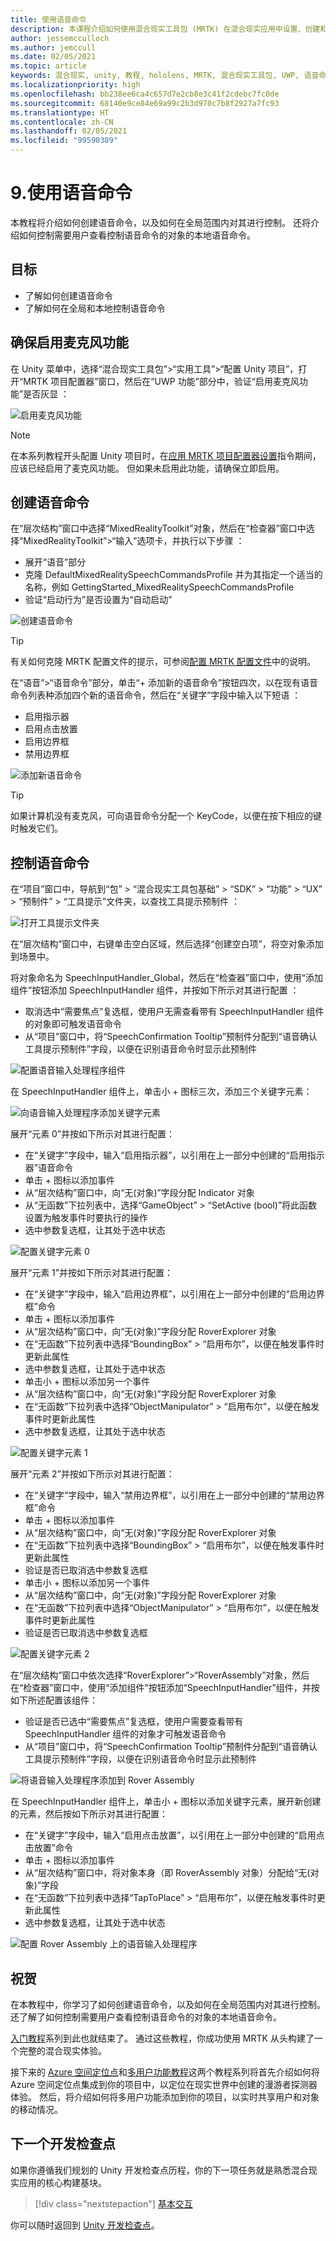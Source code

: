 ```yaml
---
title: 使用语音命令
description: 本课程介绍如何使用混合现实工具包 (MRTK) 在混合现实应用中设置、创建和使用语音命令。
author: jessemcculloch
ms.author: jemccull
ms.date: 02/05/2021
ms.topic: article
keywords: 混合现实, unity, 教程, hololens, MRTK, 混合现实工具包, UWP, 语音命令, 语音输入
ms.localizationpriority: high
ms.openlocfilehash: bb238ee6ca4c657d7e2cb8e3c41f2cdebc7fc0de
ms.sourcegitcommit: 68140e9ce84e69a99c2b3d970c7b8f2927a7fc93
ms.translationtype: HT
ms.contentlocale: zh-CN
ms.lasthandoff: 02/05/2021
ms.locfileid: "99590389"
---
```

# <a name="9-using-speech-commands"></a>9.使用语音命令

本教程将介绍如何创建语音命令，以及如何在全局范围内对其进行控制。 还将介绍如何控制需要用户查看控制语音命令的对象的本地语音命令。

## <a name="objectives"></a>目标

* 了解如何创建语音命令
* 了解如何在全局和本地控制语音命令

## <a name="ensuring-the-microphone-capability-is-enabled"></a>确保启用麦克风功能

在 Unity 菜单中，选择“混合现实工具包”>“实用工具”>“配置 Unity 项目”，打开“MRTK 项目配置器”窗口，然后在“UWP 功能”部分中，验证“启用麦克风功能”是否灰显   ：

![启用麦克风功能](images/mr-learning-base/base-09-section1-step1-1.png)

> [!NOTE]
> 在本系列教程开头配置 Unity 项目时，在[应用 MRTK 项目配置器设置](mr-learning-base-02.md#creating-and-configuring-the-scene)指令期间，应该已经启用了麦克风功能。 但如果未启用此功能，请确保立即启用。

## <a name="creating-speech-commands"></a>创建语音命令

在“层次结构”窗口中选择“MixedRealityToolkit”对象，然后在“检查器”窗口中选择“MixedRealityToolkit”>“输入”选项卡，并执行以下步骤 ：

* 展开“语音”部分
* 克隆 DefaultMixedRealitySpeechCommandsProfile 并为其指定一个适当的名称，例如 GettingStarted_MixedRealitySpeechCommandsProfile
* 验证“启动行为”是否设置为“自动启动” 

![创建语音命令](images/mr-learning-base/base-09-section2-step1-1.png)

> [!TIP]
> 有关如何克隆 MRTK 配置文件的提示，可参阅[配置 MRTK 配置文件](mr-learning-base-03.md)中的说明。

在“语音”>“语音命令”部分，单击“+ 添加新的语音命令”按钮四次，以在现有语音命令列表种添加四个新的语音命令，然后在“关键字”字段中输入以下短语  ：

* 启用指示器
* 启用点击放置
* 启用边界框
* 禁用边界框

![添加新语音命令](images/mr-learning-base/base-09-section2-step1-2.png)

> [!TIP]
> 如果计算机没有麦克风，可向语音命令分配一个 KeyCode，以便在按下相应的键时触发它们。

## <a name="controlling-speech-commands"></a>控制语音命令

在“项目”窗口中，导航到“包” > “混合现实工具包基础” > “SDK” > “功能” > “UX” > “预制件” > “工具提示”文件夹，以查找工具提示预制件      ：

![打开工具提示文件夹](images/mr-learning-base/base-09-section3-step1-1.png)

在“层次结构”窗口中，右键单击空白区域，然后选择“创建空白项”，将空对象添加到场景中。

将对象命名为 SpeechInputHandler_Global，然后在“检查器”窗口中，使用“添加组件”按钮添加 SpeechInputHandler 组件，并按如下所示对其进行配置  ：

* 取消选中“需要焦点”复选框，使用户无需查看带有 SpeechInputHandler 组件的对象即可触发语音命令 
* 从“项目”窗口中，将“SpeechConfirmation Tooltip”预制件分配到“语音确认工具提示预制件”字段，以便在识别语音命令时显示此预制件 

![配置语音输入处理程序组件](images/mr-learning-base/base-09-section3-step1-2.png)

在 SpeechInputHandler 组件上，单击小 + 图标三次，添加三个关键字元素：

![向语音输入处理程序添加关键字元素](images/mr-learning-base/base-09-section3-step1-3.png)

展开“元素 0”并按如下所示对其进行配置：

* 在“关键字”字段中，输入“启用指示器”，以引用在上一部分中创建的“启用指示器”语音命令 
* 单击 + 图标以添加事件
* 从“层次结构”窗口中，向“无(对象)”字段分配 Indicator 对象 
* 从“无函数”下拉列表中，选择“GameObject” > “SetActive (bool)”将此函数设置为触发事件时要执行的操作  
* 选中参数复选框，让其处于选中状态

![配置关键字元素 0](images/mr-learning-base/base-09-section3-step1-4.png)

展开“元素 1”并按如下所示对其进行配置：

* 在“关键字”字段中，输入“启用边界框”，以引用在上一部分中创建的“启用边界框”命令 
* 单击 + 图标以添加事件
* 从“层次结构”窗口中，向“无(对象)”字段分配 RoverExplorer 对象 
* 在“无函数”下拉列表中选择“BoundingBox” > “启用布尔”，以便在触发事件时更新此属性  
* 选中参数复选框，让其处于选中状态
* 单击小 + 图标以添加另一个事件
* 从“层次结构”窗口中，向“无(对象)”字段分配 RoverExplorer 对象 
* 在“无函数”下拉列表中选择“ObjectManipulator” > “启用布尔”，以便在触发事件时更新此属性  
* 选中参数复选框，让其处于选中状态

![配置关键字元素 1](images/mr-learning-base/base-09-section3-step1-5.png)

展开“元素 2”并按如下所示对其进行配置：

* 在“关键字”字段中，输入“禁用边界框”，以引用在上一部分中创建的“禁用边界框”命令 
* 单击 + 图标以添加事件
* 从“层次结构”窗口中，向“无(对象)”字段分配 RoverExplorer 对象 
* 在“无函数”下拉列表中选择“BoundingBox” > “启用布尔”，以便在触发事件时更新此属性  
* 验证是否已取消选中参数复选框
* 单击小 + 图标以添加另一个事件
* 从“层次结构”窗口中，向“无(对象)”字段分配 RoverExplorer 对象 
* 在“无函数”下拉列表中选择“ObjectManipulator” > “启用布尔”，以便在触发事件时更新此属性  
* 验证是否已取消选中参数复选框

![配置关键字元素 2](images/mr-learning-base/base-09-section3-step1-6.png)

在“层次结构”窗口中依次选择“RoverExplorer”>“RoverAssembly”对象，然后在“检查器”窗口中，使用“添加组件”按钮添加“SpeechInputHandler”组件，并按如下所述配置该组件：  

* 验证是否已选中“需要焦点”复选框，使用户需要查看带有 SpeechInputHandler 组件的对象才可触发语音命令 
* 从“项目”窗口中，将“SpeechConfirmation Tooltip”预制件分配到“语音确认工具提示预制件”字段，以便在识别语音命令时显示此预制件 

![将语音输入处理程序添加到 Rover Assembly](images/mr-learning-base/base-09-section3-step1-7.png)

在 SpeechInputHandler 组件上，单击小 + 图标以添加关键字元素，展开新创建的元素，然后按如下所示对其进行配置：

* 在“关键字”字段中，输入“启用点击放置”，以引用在上一部分中创建的“启用点击放置”命令 
* 单击 + 图标以添加事件
* 从“层次结构”窗口中，将对象本身（即 RoverAssembly 对象）分配给“无(对象)”字段 
* 在“无函数”下拉列表中选择“TapToPlace” > “启用布尔”，以便在触发事件时更新此属性  
* 选中参数复选框，让其处于选中状态

![配置 Rover Assembly 上的语音输入处理程序](images/mr-learning-base/base-09-section3-step1-8.png)

## <a name="congratulations"></a>祝贺

在本教程中，你学习了如何创建语音命令，以及如何在全局范围内对其进行控制。 还了解了如何控制需要用户查看控制语音命令的对象的本地语音命令。

[入门教程](mr-learning-base-01.md)系列到此也就结束了。 通过这些教程，你成功使用 MRTK 从头构建了一个完整的混合现实体验。

接下来的 [Azure 空间定位点](mr-learning-asa-01.md)和[多用户功能教程](mr-learning-sharing-01.md)这两个教程系列将首先介绍如何将 Azure 空间定位点集成到你的项目中，以定位在现实世界中创建的漫游者探测器体验。 然后，将介绍如何将多用户功能添加到你的项目，以实时共享用户和对象的移动情况。

## <a name="next-development-checkpoint"></a>下一个开发检查点

如果你遵循我们规划的 Unity 开发检查点历程，你的下一项任务就是熟悉混合现实应用的核心构建基块。

> [!div class="nextstepaction"]
> [基本交互](../mrtk-101.md)

你可以随时返回到 [Unity 开发检查点](../unity-development-overview.md#1-getting-started)。
